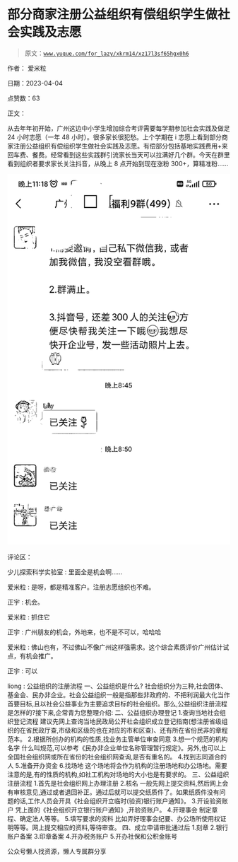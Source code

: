 # 部分商家注册公益组织有偿组织学生做社会实践及志愿

> 原文：[`www.yuque.com/for_lazy/xkrm14/xz17l3sf65hgx0h6`](https://www.yuque.com/for_lazy/xkrm14/xz17l3sf65hgx0h6)



作者： 爱米粒



日期：2023-04-04



点赞数：63



正文：



从去年年初开始，广州这边中小学生增加综合考评需要每学期参加社会实践及做足 24 小时志愿（一年 48 小时）。很多家长很犯愁。上个学期在 i 志愿上看到部分商家注册公益组织有偿组织学生做社会实践及志愿。有偿部分包括基地实践费用+来回车费、餐费。经常看到这些实践群引流家长当天可以拉满好几个群。今天在群里看到组织者要求家长关注抖音，从晚上 8 点开始到现在涨粉 300+，算精准粉……



![](img/9938d320570e58d67db34b0f7994857e.png)



评论区：



少儿探索科学实验室 : 里面全是机会啊……



爱米粒 : 是呀，都是精准客户。注册志愿组织也不难。



正宇 : 机会。



爱米粒 : 抓住它



正宇 : 广州朋友的机会，外地来，也不是不可以，哈哈哈



爱米粒 : 佛山也有，不过佛山不像广州这样强需求。这个综合素质评价广州估计试点，有机会推广。



正宇 : 可以



liong : 公益组织的注册流程 一、公益组织是什么? 社会组织分为三种,社会团体、基金会、民办非企业。社会公益组织一般是指那些非政府的、不把利润最大化当作首要目标,且以社会公益事业为主要追求目标的社会组织。那么,公益组织注册流程是怎样的?接下来,企常青为您整理介绍: 二、公益组织办理登记 1.查询当地社会组织登记流程 建议先网上查询当地民政局公开社会组织成立登记指南(想注册省级组织的在省民政厅查,市级和区级的也在对应的市和区查)、还有所在省份民非的章程范本。 2.根据所创办的机构的性质,找业务主管单位审查同意 3.想一个规范的机构名字 什么叫规范,可以参考《民办非企业单位名称管理暂行规定》。另外,也可以上全国社会组织网或所在省份的社会组织网查询,是否有重名的。 4.找到志同道合的人 5.准备开办资金 6.找场地 这个场地将会作为机构的注册场地和办公场地。需要注意的是,有的性质的机构,如社工机构对场地的大小也是有要求的。 三、公益组织注册流程 1.首先是社会组织网上办理注册 2.核名 一般先网上提交资料,然后网上会有审核意见,通过或者退回补正。通过后就可以提交纸质件了。如果纸质件没有问题的话,工作人员会开具《社会组织开立临时(验资)银行账户通知》。 3.开设验资账户 凭上面的《社会组织开立银行账户通知》,开验资账户。 4.开理事会 制定章程、确定法人等等。 5.填写要求的资料 比如弄好理事会纪要、办公场所使用权证明等等。网上提交相应的资料,等待审查。 四、成立申请审批通过后 1.刻章 2.银行账户备案 3.印章备案 4.开办税务账户 5.开办社保和公积金账号



公众号懒人找资源，懒人专属群分享

